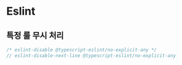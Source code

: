 # Eslint

## 특정 룰 무시 처리
```ts
/* eslint-disable @typescript-eslint/no-explicit-any */
// eslint-disable-next-line @typescript-eslint/no-explicit-any
```
